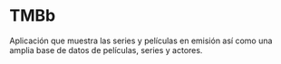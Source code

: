 # TMBb

Aplicación que muestra las series y películas en emisión así como una amplia base de datos de películas, series y actores.
